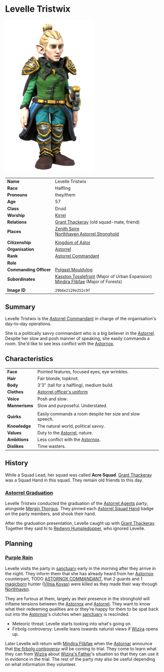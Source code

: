 # Levelle Tristwix

<img src="https://raw.githubusercontent.com/jesskelsall/astarus-images/main/people/portraits/29b6e2129e252c9f.png" height="500" />

|||
| --- | --- |
| **Name** | Levelle Tristwix | character.3
| **Race** | Halfling |
| **Pronouns** | they/them |
| **Age** | 57 |
| **Class** | Druid |
| **Worship** | [Kirrel](../gods/deities/kirrel.md) |
| **Relations** | [Grant Thackeray](grant-thackeray.md) (old squad-mate, friend) |
| **Places** | [Zenith Spire](../places/buildings/zenith-spire.md)<br />[Northhaven Astorrel Stronghold](../places/strongholds/northhaven-astorrel-stronghold.md) |
|||
| **Citizenship** | [Kingdom of Astor](../civilisations/kingdom-of-astor/kingdom-of-astor.md) |
| **Organisation** | [Astorrel](../organisations/astorrel/astorrel.md) |
| **Rank** | [Astorrel Commandant](../organisations/astorrel/ranks/astorrel-commandant.md) |
| **Role** | |
| **Commanding Officer** | [Polgast Mouldylog](polgast-mouldylog.md) |
| **Subordinates** | [Kasston Tosslefront](kasston-tosslefront.md) (Major of Urban Expansion)<br />[Mindira Flibfae](mindira-flibfae.md) (Major of Forests) |
|||
| **Image ID** | `29b6e2129e252c9f` |

## Summary

Levelle Tristwix is the [Astorrel Commandant](../organisations/astorrel/ranks/astorrel-commandant.md) in charge of the organisation's day-to-day operations.

She is a politically savvy commandant who is a big believer in the [Astorrel](../organisations/astorrel/astorrel.md). Despite her slow and posh manner of speaking, she easily commands a room. She'd like to see less conflict with the [Astornox](../organisations/astornox/astornox.md).

## Characteristics

| | |
| --- | --- |
| **Face** | Pointed features, focused eyes, eye wrinkles. | characteristics.2
| **Hair** | Fair blonde, topknot. |
| **Body** | 3'3" (tall for a halfling), medium build. |
| **Clothes** | [Astorrel officer's uniform](../organisations/astorrel/uniforms/astorrel-officers-uniform.md) |
| **Voice** | Posh and slow. |
| **Mannerisms** | Slow and purposeful. Understated. |
| | |
| **Quirks** | Easily commands a room despite her size and slow speech. |
| **Knowledge** | The natural world, political savvy. |
| **Values** | Duty to the [Astorrel](../organisations/astorrel/astorrel.md), nature. |
| **Ambitions** | Less conflict with the [Astornox](../organisations/astornox/astornox.md). |
| **Dislikes** | Time wasters. |

## History

While a Squad Lead, her squad was called **Acre Squad**. [Grant Thackeray](grant-thackeray.md) was a Squad Hand in this squad. They remain old friends to this day.

### [Astorrel Graduation](../storylines/astorrel-graduation.md)

Levelle Tristwix conducted the graduation of the [Astorrel Agents](../campaigns/astorrel-agents/astorrel-agents.md) party, alongside [Mergin Thorgus](mergin-thorgus.md). They pinned each [Astorrel Squad Hand](../organisations/astorrel/ranks/astorrel-squad-hand.md) badge on the party members, and shook their hand.

After the graduation presentation, Levelle caught up with [Grant Thackeray](grant-thackeray.md). Together they said hi to [Redwyn Humpledopper](redwyn-humpledopper.md), who ignored Levelle.

## Planning

### [Purple Rain](../campaigns/purple-rain/purple-rain.md)

Levelle visits the party in [sanctuary](../organisations/astorrel/sanctuary.md) early in the morning after they arrive in the night. They inform them that she has already heard from her [Astornox](../organisations/astornox/astornox.md) counterpart, TODO [ASTORNOX COMMANDANT](../organisations/astornox/ranks/astornox-commandant.md), that 2 guards and 1 [magicborn](../civilisations/kingdom-of-astor/magicborn.md) hunter ([Vilnia Kovas](vilnia-kovas.md)) were killed as they made their way through [Northhaven](../places/cities/northhaven.md).

They are furious at them, largely as their presence in the stronghold will inflame tensions between the [Astornox](../organisations/astornox/astornox.md) and [Astorrel](../organisations/astorrel/astorrel.md). They want to know what their redeeming qualities are or they're happy for them to be spat back out into the [Astornox](../organisations/astornox/astornox.md)'s clutches when [sanctuary](../organisations/astorrel/sanctuary.md) is rescinded.

- Meteoric threat: Levelle starts looking into what's going on.
- Firbolg controversy: Levelle leans towards naturist views if [Wizira](wizira.md) opens up.

Later Levelle will return with [Mindira Flibfae](mindira-flibfae.md) when the [Astornar](../organisations/astornar.md) announce that [the firbolg controversy](../storylines/the-firbolg-controversy.md) will be coming to trial. They come to learn what they can from [Wizira](wizira.md) about [Wizira's Father](wiziras-father.md)'s situation so that they can use it in evidence in the trial. The rest of the party may also be useful depending on what information they volunteer.
